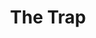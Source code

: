 ---
pid: CH64
title: The Trap
location_transcription: City Hall
zipcode: 
outside_phl: 
neighborhood: 
age: '56'
age_range: 50-59
instagram: 
image_file_name: CH_64.jpg
proposal_transcription: |-
  President Trump caught in a trap (Trap is a metaphor)
  //Large suited body// with //Short fat fingers// trapped in a mousetrap-like contraption. On the trap, a //Block of cheese represents Philadelphia//
topic: Figure,Philadelphia,Politics
topic_summary: 0, 0, 0
type: Sculpture Statue
keywords_other: donald trump
credit: Helen, ENGLAND
image_labels: 
twitter: 
facebook: 
permalink: "/monuments/ch64/"
layout: item-page
---